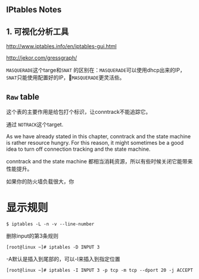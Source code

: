 IPtables Notes
-----

## 1. 可视化分析工具

http://www.iptables.info/en/iptables-gui.html

http://jekor.com/gressgraph/



`MASQUERADE`这个targe和`SNAT` 的区别在：`MASQUERADE`可以使用dhcp出来的IP， `SNAT`只能使用配置好的IP，`MASQUERADE`更灵活些。


## `Raw` table
这个表的主要作用是给包打个标识，让conntrack不能追踪它。

通过 `NOTRACK`这个target.


As we have already stated in this chapter, conntrack and the state machine is rather resource hungry. For this reason, it might sometimes be a good idea to turn off connection tracking and the state machine.

conntrack and the state machine 都相当消耗资源，所以有些时候关闭它能带来性能提升。

如果你的防火墙负载很大，你




# 显示规则

```
$ iptables -L -n -v --line-number
```

删除input的第3条规则  
```
[root@linux ~]# iptables -D INPUT 3  
```


-A默认是插入到尾部的，可以-I来插入到指定位置

```
[root@linux ~]# iptables -I INPUT 3 -p tcp -m tcp --dport 20 -j ACCEPT
```